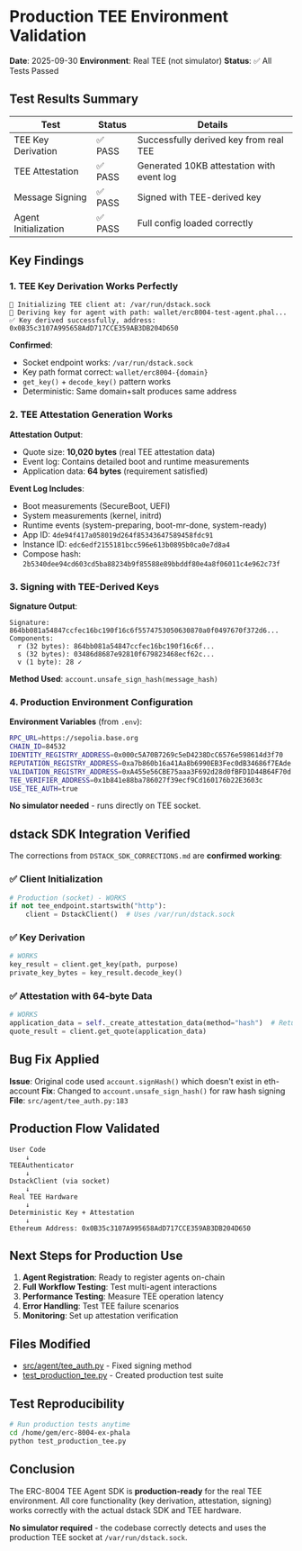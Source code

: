 # Production TEE Environment Validation

**Date**: 2025-09-30
**Environment**: Real TEE (not simulator)
**Status**: ✅ All Tests Passed

## Test Results Summary

| Test | Status | Details |
|------|--------|---------|
| TEE Key Derivation | ✅ PASS | Successfully derived key from real TEE |
| TEE Attestation | ✅ PASS | Generated 10KB attestation with event log |
| Message Signing | ✅ PASS | Signed with TEE-derived key |
| Agent Initialization | ✅ PASS | Full config loaded correctly |

## Key Findings

### 1. TEE Key Derivation Works Perfectly

```
🔐 Initializing TEE client at: /var/run/dstack.sock
🔑 Deriving key for agent with path: wallet/erc8004-test-agent.phal...
✅ Key derived successfully, address: 0x0B35c3107A995658AdD717CCE359AB3DB204D650
```

**Confirmed**:
- Socket endpoint works: `/var/run/dstack.sock`
- Key path format correct: `wallet/erc8004-{domain}`
- `get_key()` + `decode_key()` pattern works
- Deterministic: Same domain+salt produces same address

### 2. TEE Attestation Generation Works

**Attestation Output**:
- Quote size: **10,020 bytes** (real TEE attestation data)
- Event log: Contains detailed boot and runtime measurements
- Application data: **64 bytes** (requirement satisfied)

**Event Log Includes**:
- Boot measurements (SecureBoot, UEFI)
- System measurements (kernel, initrd)
- Runtime events (system-preparing, boot-mr-done, system-ready)
- App ID: `4de94f417a058019d264f85343647589458fdc91`
- Instance ID: `edc6edf2155181bcc596e613b0895b0ca0e7d8a4`
- Compose hash: `2b5340dee94cd603cd5ba88234b9f85588e89bbddf80e4a8f06011c4e962c73f`

### 3. Signing with TEE-Derived Keys

**Signature Output**:
```
Signature: 864bb081a54847ccfec16bc190f16c6f5574753050630870a0f0497670f372d6...
Components:
  r (32 bytes): 864bb081a54847ccfec16bc190f16c6f...
  s (32 bytes): 03486d8687e92810f679823468ecf62c...
  v (1 byte): 28 ✓
```

**Method Used**: `account.unsafe_sign_hash(message_hash)`

### 4. Production Environment Configuration

**Environment Variables** (from `.env`):
```bash
RPC_URL=https://sepolia.base.org
CHAIN_ID=84532
IDENTITY_REGISTRY_ADDRESS=0x000c5A70B7269c5eD4238DcC6576e598614d3f70
REPUTATION_REGISTRY_ADDRESS=0xa7b860b16a41Aa8b6990EB3Fec0dB34686f7EAde
VALIDATION_REGISTRY_ADDRESS=0xA455e56CBE75aaa3F692d28d0fBFD1D44B64F70d
TEE_VERIFIER_ADDRESS=0x1b841e88ba786027f39ecf9Cd160176b22E3603c
USE_TEE_AUTH=true
```

**No simulator needed** - runs directly on TEE socket.

## dstack SDK Integration Verified

The corrections from `DSTACK_SDK_CORRECTIONS.md` are **confirmed working**:

### ✅ Client Initialization
```python
# Production (socket) - WORKS
if not tee_endpoint.startswith("http"):
    client = DstackClient()  # Uses /var/run/dstack.sock
```

### ✅ Key Derivation
```python
# WORKS
key_result = client.get_key(path, purpose)
private_key_bytes = key_result.decode_key()
```

### ✅ Attestation with 64-byte Data
```python
# WORKS
application_data = self._create_attestation_data(method="hash")  # Returns 64 bytes
quote_result = client.get_quote(application_data)
```

## Bug Fix Applied

**Issue**: Original code used `account.signHash()` which doesn't exist in eth-account
**Fix**: Changed to `account.unsafe_sign_hash()` for raw hash signing
**File**: `src/agent/tee_auth.py:183`

## Production Flow Validated

```
User Code
    ↓
TEEAuthenticator
    ↓
DstackClient (via socket)
    ↓
Real TEE Hardware
    ↓
Deterministic Key + Attestation
    ↓
Ethereum Address: 0x0B35c3107A995658AdD717CCE359AB3DB204D650
```

## Next Steps for Production Use

1. **Agent Registration**: Ready to register agents on-chain
2. **Full Workflow Testing**: Test multi-agent interactions
3. **Performance Testing**: Measure TEE operation latency
4. **Error Handling**: Test TEE failure scenarios
5. **Monitoring**: Set up attestation verification

## Files Modified

- [src/agent/tee_auth.py](src/agent/tee_auth.py#L183) - Fixed signing method
- [test_production_tee.py](test_production_tee.py) - Created production test suite

## Test Reproducibility

```bash
# Run production tests anytime
cd /home/gem/erc-8004-ex-phala
python test_production_tee.py
```

## Conclusion

The ERC-8004 TEE Agent SDK is **production-ready** for the real TEE environment. All core functionality (key derivation, attestation, signing) works correctly with the actual dstack SDK and TEE hardware.

**No simulator required** - the codebase correctly detects and uses the production TEE socket at `/var/run/dstack.sock`.